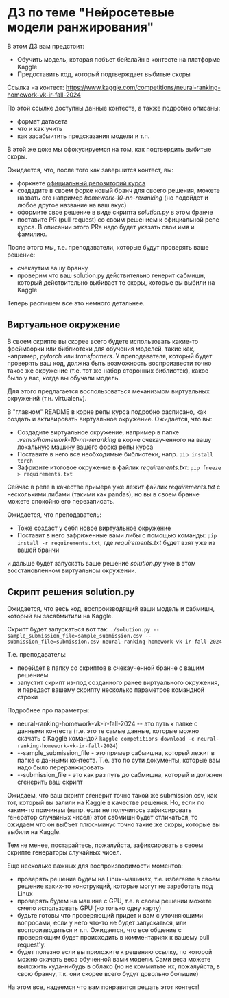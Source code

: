 # ДЗ по теме "Нейросетевые модели ранжирования" 

В этом ДЗ вам предстоит:
- Обучить модель, которая побъет бейзлайн в контесте на платформе Kaggle
- Предоставить код, который подтверждает выбитые скоры

Ссылка на контест: https://www.kaggle.com/competitions/neural-ranking-homework-vk-ir-fall-2024

По этой ссылке доступны данные контеста, а также подробно описаны:
- формат датасета
- что и как учить
- как засабмитить предсказания модели
и т.п.

В этой же доке мы сфокусируемся на том, как подтвердить выбитые скоры.

Ожидается, что, после того как завершится контест, вы:
- форкнете [официальный репозиторий курса](https://github.com/agcr/vk-ir-course-fall-2024)
- создадите в своем форке новый бранч для своего решения, можете назвать его например _homework-10-nn-reranking_ (но подойдет и любое другое название на ваш вкус)
- оформите свое решение в виде скрипта _solution.py_ в этом бранче
- поставите PR (pull request) со своим решением к официальной репе курса. В описании этого PRа надо будет указать свои имя и фамилию.

После этого мы, т.е. преподаватели, которые будут проверять ваше решение:
- счекаутим вашу бранчу
- проверим что ваш solution.py действительно генерит сабмишн, который действительно выбивает те скоры, которые вы выбили на Kaggle

Теперь распишем все это немного детальнее.

## Виртуальное окружение

В своем скрипте вы скорее всего будете использовать какие-то фреймворки или библиотеки для обучения моделей, такие как, например, _pytorch_ или _transformers_.
У преподавателя, который будет проверять ваш код, должна быть возможность воспроизвести точно такое же окружение (т.е. тот же набор сторонних библиотек), какое было у вас, когда вы обучали модель.

Для этого предлагается воспользоваться механизмом виртуальных окружений (т.н. virtualenv).

В "главном" README в корне репы курса подробно расписано, как создать и активировать виртуальное окружение.
Ожидается, что вы:
- Создадите виртуальное окружение, например в папке _.venvs/homework-10-nn-reranking_ в корне счекаученного на вашу локальную машину вашего форка репы курса
- Поставите в него все необходимые библиотеки, напр. `pip install torch`
- Зафризите итоговое окружение в файлик _requirements.txt_: `pip freeze > requirements.txt`

Сейчас в репе в качестве примера уже лежит файлик _requirements.txt_ с несколькими либами (такими как pandas), но вы в своем бранче можете спокойно его перезаписать.

Ожидается, что преподаватель:
- Тоже создаст у себя новое виртуальное окружение
- Поставит в него зафриженные вами либы с помощью команды: `pip install -r requirements.txt`, где _requirements.txt_ будет взят уже из вашей бранчи

и дальше будет запускать ваше решение _solution.py_ уже в этом восстановленном виртуальном окружении.

## Скрипт решения solution.py

Ожидается, что весь код, воспроизводящий ваши модель и сабмишн, который вы засабмитили на Kaggle.

Скрипт будет запускаться вот так: `./solution.py --sample_submission_file=sample_submission.csv --submission_file=submission.csv neural-ranking-homework-vk-ir-fall-2024`

Т.е. преподаватель:
- перейдет в папку со скриптов в счекаученной бранче с вашим решением
- запустит скрипт из-под созданного ранее виртуального окружения, и передаст вашему скрипту несколько параметров командной строки

Подробнее про параметры:
- neural-ranking-homework-vk-ir-fall-2024 -- это путь к папке с данными контеста (т.е. это те самые данные, которые можно скачать с Kaggle командой `kaggle competitions download -c neural-ranking-homework-vk-ir-fall-2024`)
- --sample_submission_file - это пример сабмишна, который лежит в папке с данными контеста. Т.е. это по сути документы, которые вам надо было переранжировать
- --submission_file - это как раз путь до сабмишна, который и должнен сгенерить ваш скрипт

Ожидаем, что ваш скрипт сгенерит точно такой же submission.csv, как тот, который вы залили на Kaggle в качестве решения.
Но, если по каким-то причинам (напр. если не получилось зафиксировать генератор случайных чисел) этот сабмишн будет отличаться, то ожидаем что он выбъет плюс-минус точно такие же скоры, которые вы выбили на Kaggle.

Тем не менее, постарайтесь, пожалуйста, зафиксировать в своем скрипте генераторы случайных чисел.

Еще несколько важных для воспроизводимости моментов:
- проверять решение будем на Linux-машинах, т.е. избегайте в своем решение каких-то конструкций, которые могут не заработать под Linux
- проверять будем на машине с GPU, т.е. в своем решении можете смело использовать GPU (но только одну карту)
- будьте готовы что проверяющий придет к вам с уточняющими вопросами, если у него что-то не будет запускаться, или воспроизводиться и т.п. Ожидается, что все общение с проверяющим будет происходить в комментариях к вашему pull request'у.
- будет полезно если вы приложите к решению ссылку, по которой можно скачать веса обученной вами модели. Сами веса можете выложить куда-нибудь в облако (но не коммитьте их, пожалуйста, в свою бранчу, т.к. они скорее всего будут довольно большие)

На этом все, надеемся что вам понравится решать этот контест!
